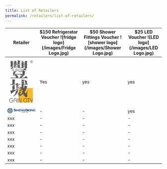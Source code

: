 ```yaml
---
title: List of Retailers
permalink: /retailers/list-of-retailers/
---
```


|Retailer| $150 Refrigerator Voucher ![fridge logo](/images/Fridge Logo.jpg)  | $50 Shower Fittings Voucher ![shower logo](/images/Shower Logo.jpg) | $25 LED Voucher ![LED logo](/images/LED Logo.jpg)
|--|--|--|--|
| [![Gaincity](/images/Gaincity.jpg)](https://www.gaincity.com/customer-service/store-locations) | Yes |yes|yes
| [![shengsiong](/images/Shengsiong.JPG)](https://corporate.shengsiong.com.sg/store-locator/) |-|-|yes|
|xxx|-|-|-
|xxx|-|-|-
|xxx|-|-|-
|xxx|-|-|-
|xxx|-|-|-
|xxx|-|-|-
|xxx|-|-|-
